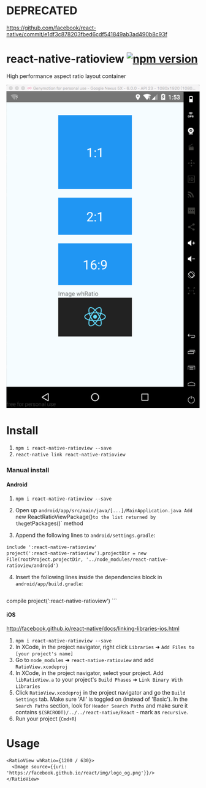 # DEPRECATED
https://github.com/facebook/react-native/commit/e1df3c878203fbed6cdf541849ab3ad490b8c93f
# react-native-ratioview [![npm version](https://badge.fury.io/js/react-native-ratioview.svg)](https://badge.fury.io/js/react-native-ratioview)
High performance aspect ratio layout container

![](https://github.com/yinhangfeng/react-native-ratioview/blob/master/images/image.png?raw=true)

# Install
1. `npm i react-native-ratioview --save`
2. `react-native link react-native-ratioview`

### Manual install
#### Android
1. `npm i react-native-ratioview --save`
2. Open up `android/app/src/main/java/[...]/MainApplication.java
Add `new ReactRatioViewPackage()` to the list returned by the `getPackages()` method

3. Append the following lines to `android/settings.gradle`:

  ```
  include ':react-native-ratioview'
  project(':react-native-ratioview').projectDir = new File(rootProject.projectDir, '../node_modules/react-native-ratioview/android')
  ```

4. Insert the following lines inside the dependencies block in `android/app/build.gradle`:

	```
  compile project(':react-native-ratioview')
	```

#### iOS
http://facebook.github.io/react-native/docs/linking-libraries-ios.html
1. `npm i react-native-ratioview --save`
2. In XCode, in the project navigator, right click `Libraries` ➜ `Add Files to [your project's name]`
3. Go to `node_modules` ➜ `react-native-ratioview` and add `RatioView.xcodeproj`
4. In XCode, in the project navigator, select your project. Add `libRatioView.a` to your project's `Build Phases` ➜ `Link Binary With Libraries`
5. Click `RatioView.xcodeproj` in the project navigator and go the `Build Settings` tab. Make sure 'All' is toggled on (instead of 'Basic'). In the `Search Paths` section, look for `Header Search Paths` and make sure it contains `$(SRCROOT)/../../react-native/React` - mark as `recursive`.
5. Run your project (`Cmd+R`)


# Usage
```
<RatioView whRatio={1200 / 630}>
  <Image source={{uri: 'https://facebook.github.io/react/img/logo_og.png'}}/>
</RatioView>
```
